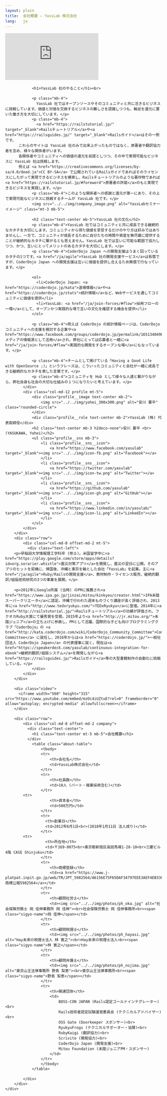 ```yaml
---
layout: plain
title:  会社概要 – YassLab 株式会社
lang:   ja
---
```

<div class="video">
  <iframe src="https://www.youtube.com/embed/oo1dVd_sNwA?rel=0&autoplay=1&showinfo=0&controls=0&fs=0&modestbranding=0" frameborder="0" allow="autoplay; encrypted-media" allowfullscreen></iframe>
</div>
<!--section class="pageVisual">
    <div class="jumbotron">
    </div>
</section-->
<section class="entry_content pt-5 mb-5">
    <div class="container">
        <div class="row">
            <div class="col-md-12 text-center">

                <h1>YassLab 社のやること</h1><br>

                <p class="mb-4">
                  YassLab 社ではオープンソースやそのコミュニティと共に活きるビジネスに挑戦しています。価値と対価を交換するビジネスの難しさを認識しつつも、軸足を還元に置いた働き方を大切にしています。</p>
                <p class="mb-4">
                  <a href="https://railstutorial.jp/" target="_blank">Railsチュートリアル</a>や<a href="https://railsguides.jp/" target="_blank">Railsガイド</a>はその一例です。
		  これらのサイトは YassLab 社のみで出来上がったものではなく、原著者や翻訳協力者を含め、様々な関係者がいます。
		  各関係者やコミュニティへの価値の還元を前提としつつ、その中で実現可能なビジネスに YassLab 社は挑戦します。
		  例えば <a href="https://creativecommons.org/licenses/by-sa/4.0/deed.ja">CC BY-SA</a> で公開されているRailsガイドであればそのライセンスにしたがって実現できるビジネスを模索し、Railsチュートリアルのような著作物であれば<a href="https://railstutorial.jp/#foreword">原著者の許諾</a>のもと実現できるビジネスを実践します。</p>
                <p class="mb-4">このような関係者への感謝と還元が第一にあり、その上で実現可能なビジネスに挑戦するチームが YassLab 社です。</p>
                <img src="../../img/company_image.png" alt="YassLabセミナーイメージ" class="mt-3 mb-5">
		
                <h2 class="text-center mb-5">YassLab 社の文化</h2>
                <p class="mb-4">YassLab 社ではコミュニティと共に成長できる継続的なカタチを大切にします。コミュニティから得た価値を享受するだけのやり方は好みではありませんし、一方で、コミュニティが成長するために自分たちの時間や資産を無尽蔵に提供することが継続的なカタチに繋がるとも思えません。YassLab 社では互いに可能な範囲で協力しつつ、かつ、互いにとってメリットのあるカタチを大切にします。</p>
                <p class="mb-4">CoderDojo Japan への開発支援はうまく回っているカタチの1つです。<a href="/ja/agile">YassLab 社の開発支援サービス</a>は有償ですが、CoderDojo Japan への開発支援は互いに価値を提供し合えるため無償で行なっています。</p>
		
                <ol>
                  <li>CoderDojo Japan: <a href="https://coderdojo.jp/kata">道場情報</a>や<a href="https://coderdojo.jp/stats">統計情報</a>など、Webサービスを通してコミュニティに価値を提供</li>
                  <li>YassLab: <a href="/ja/join-forces/#flow">採用フローの一環</a>として、オープンかつ実践的な場で互いの文化を確認する機会を提供</li>
                </ol>
		
                <p class="mb-4">例えば CoderDojo の統計情報ページは、CoderDojo コミュニティへの支援を検討する企業や<a href="https://www.facebook.com/groups/coderdojo.jp/permalink/1651340498312676/">メディアの情報源として活用</a>され、弊社にとっては応募者と一緒に<a href="/ja/join-forces/#flow">実践的な開発をするオープンな場</a>にもなっています。</p>
		
                <p class="mb-4">チームとして掲げている「Having a Good Life with OpenSource ;)」というフレーズは、こういったコミュニティと会社が一緒に成長できる継続的なカタチを表した言葉です。</p>
                <p class="mb-4">コミュニティを Hub として様々な人達と繋がりながら、弊社自身も社会の大切な仕組みの１つになりたいと考えています。</p>
            </div>
            <div class="col-md-12 profile mt-5">
                <div class="profile__image text-center mb-2">
                    <img src="../../img/yohei_300x300.png" alt="安川 要平" class="rounded-circle">
                </div>
                <div class="profile__role text-center mb-2">YassLab (株) 代表取締役</div>
                <h2 class="text-center mb-3 h2deco-none">安川 要平 <br>(YASUKAWA, Yohei)</h2>
                <ul class="profile__sns mb-3">
                    <li class="profile__sns__icon">
                        <a href="https://www.facebook.com/yasulab" target="_blank"><img src="../../img/icon-fb.png" alt="Facebook"></a>
                    </li>
                    <li class="profile__sns__icon">
                        <a href="https://twitter.com/yasulab" target="_blank"><img src="../../img/icon-tw.png" alt="Twitter"></a>
                    </li>
                    <li class="profile__sns__icon">
                        <a href="https://github.com/yasulab" target="_blank"><img src="../../img/icon-gh.png" alt="GitHub"></a>
                    </li>
                    <li class="profile__sns__icon">
                        <a href="https://www.linkedin.com/in/yasulab/" target="_blank"><img src="../../img/icon-li.png" alt="LinkedIn"></a>
                    </li>
                </ul>
            </div>
        </div>
        <div class="row">
            <div class="col-md-8 offset-md-2 mt-5">
              <div class="text-left">
		<p>早稲田大学情報理工学科卒 (修士)。米国留学中に<a href="https://play.google.com/store/apps/details?id=org.sorarier.whistle">震災対策アプリ</a>を開発し、震災の翌日に公開。そのアプリのヒットを契機に、帰国後、沖縄と東京を軸とした会社「YassLab」を起業。主に<a href="/ja/agile">Ruby/Railsの開発支援</a>、教材制作・ライセンス販売、継続的翻訳/組版技術研究の3つの事業を展開。</p>

		<p>2012年にGoogle所属 (当時) のPMに推薦され<a href="https://www.ipa.go.jp/jinzai/mitou/kinkyou/creator.html">IPA未踏スーパークリエータ</a>に認定。沖縄で行われた週末ものづくり講座が高く評価され、2013年に<a href="http://www.tedxryukyu.com/">TEDxRyukyu</a>に登壇。2014年に<a href="http://railstutorial.jp/">Railsチュートリアル</a>の功績が評価され、フクオカRuby大賞にて優秀賞を受賞。2015年より<a href="http://jr.mitou.org/">未踏ジュニア</a>の立ち上げに参画し、PMとして活躍。国際的な子ども向けプログラミングクラブ「CoderDojo」の <a href="http://kata.coderdojo.com/wiki/CoderDojo_Community_Committee">Community Committee</a> に就任し、2016年からは<a href="https://coderdojo.jp/">一般社団法人 CoderDojo Japan</a> の代表理事に就く。現在は<a href="https://speakerdeck.com/yasulab/continuous-integration-for-ebook">継続的翻訳/組版システム</a>を開発しながら<a href="https://railsguides.jp/">Railsガイド</a>等の大型書籍制作の自動化に挑戦している。</p>
                </div>
            </div>
        </div>
        
        <div class="video">
          <iframe width="560" height="315" src="https://www.youtube.com/embed/mzOc4iUZtuE?rel=0" frameborder="0" allow="autoplay; encrypted-media" allowfullscreen></iframe>
        </div>

        <div class="row">
            <div class="col-md-8 offset-md-2 company">
              <div class="text-center">
                <h1 class="text-center mt-5 mb-5">会社概要</h1>
              </div>
                <table class="about-table">
                    <tbody>
                    <tr>
                        <th>会社名</th>
                        <td>YassLab株式会社</td>
                    </tr>
                    <tr>
                        <th>社員数</th>
                        <td>10人 (パート・複業採用含む)</td>
                    </tr>
		    <tr>
                        <th>資本金</th>
                        <td>500万円</td>
                    </tr>
                    <tr>
                      <th>創業日</th>
                      <td>2012年6月1日<br>(2018年1月11日 法人成り)</td>
                    </tr>
		    <tr>
                      <th>所在地</th>
                      <td>〒169-0075<br>東京都新宿区高田馬場1-28-10<br>三慶ビル4階 CASE Shinjuku</td>
                    </tr>
                    <tr>
                        <th>商標登録</th>
                        <td><a href="https://www.j-platpat.inpit.go.jp/web/TR/JPT_5982564/A6156E75F65DAF34797EEE3AEF4EB33C">商標公報5982564</a></td>
                    </tr>
                    <tr>
                        <th>顧問社労士</th>
                        <td><img src="../../img/photos/ph_oka.jpg" alt="社会保険労務士 岡 佳伸事務所 岡 佳伸"><br>社会保険労務士 岡 佳伸事務所<br><span class="sigyo-name">岡 佳伸</span></td>
                    </tr>
                    <tr>
                        <th>顧問税理士</th>
                        <td><img src="../../img/photos/ph_hayasi.jpg" alt="Hay未来の税理士法人 林 寛之"><br>Hay未来の税理士法人<br><span class="sigyo-name">林 寛之</span></td>
                    </tr>
                    <tr>
                        <th>顧問弁護士</th>
                        <td><img src="../../img/photos/ph_nojima.jpg" alt="東京山王法律事務所 野島 梨恵"><br>東京山王法律事務所<br><span class="sigyo-name">野島 梨恵</span></td>
                    </tr>
                    <tr>
                        <th>関連団体</th>
                        <td>
                            BOSS-CON JAPAN (Rails認定ゴールドインテグレーター)<br>
                            Rails技術者認定試験運営委員会 (テクニカルアドバイザー)<br>
                            OSS Gate (Doorkeeper スポンサー)<br>
                            RyukyuFrogs (テクニカルサポーター・協賛)<br>
                            RubyKaigi (翻訳協力)<br>
                            Scrivito (開発協力)<br>
                            CoderDojo Japan (開発支援)<br>
                            Mitou Foundation (未踏ジュニアPM・スポンサー)
                        </td>
                    </tr>
                    </tbody>
                </table>

            </div>
        </div>
    </div>

</section>
